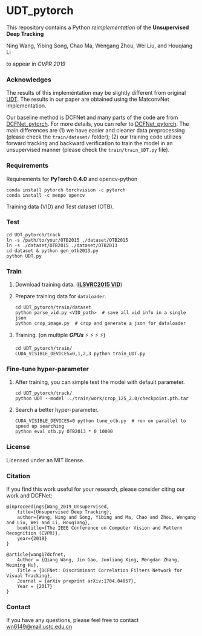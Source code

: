 # UDT_pytorch
This repository contains a Python *reimplementation* of the **Unsupervised Deep Tracking** 

Ning Wang, Yibing Song, Chao Ma, Wengang Zhou, Wei Liu, and Houqiang Li 

to appear in *CVPR 2019*

### Acknowledges

The results of this implementation may be slightly different from original [UDT](http://github.com/594422814/UDT). The results in our paper are obtained using the MatconvNet implementation.

Our baseline method is DCFNet and many parts of the code are from [DCFNet_pytorch](https://github.com/foolwood/DCFNet_pytorch). For more details, you can refer to [DCFNet_pytorch](https://github.com/foolwood/DCFNet_pytorch). The main differences are (1) we have easier and cleaner data preprocessing (please check the ```train/dataset/``` folder); (2) our training code utilizes forward tracking and backward verification to train the model in an unsupervised manner (please check the ```train/train_UDT.py``` file). 


### Requirements

Requirements for **PyTorch 0.4.0** and opencv-python

```shell
conda install pytorch torchvision -c pytorch
conda install -c menpo opencv
```

Training data (VID) and Test dataset (OTB).

### Test

```shell
cd UDT_pytorch/track 
ln -s /path/to/your/OTB2015 ./dataset/OTB2015
ln -s ./dataset/OTB2015 ./dataset/OTB2013
cd dataset & python gen_otb2013.py
python UDT.py
```

### Train

1. Download training data. ([**ILSVRC2015 VID**](http://bvisionweb1.cs.unc.edu/ilsvrc2015/download-videos-3j16.php#vid)) 

2. Prepare training data for `dataloader`.

   ```shell
   cd UDT_pytorch/train/dataset
   python parse_vid.py <VID_path>  # save all vid info in a single json
   python crop_image.py  # crop and generate a json for dataloader
   ```

3. Training. (on multiple ***GPUs*** :zap: :zap: :zap: :zap:)

   ```
   cd UDT_pytorch/train/
   CUDA_VISIBLE_DEVICES=0,1,2,3 python train_UDT.py
   ```

### Fine-tune hyper-parameter

1. After training, you can simple test the model with default parameter.

   ```shell
   cd UDT_pytorch/track/
   python UDT --model ../train/work/crop_125_2.0/checkpoint.pth.tar
   ```

2. Search a better hyper-parameter.

   ```shell
   CUDA_VISIBLE_DEVICES=0 python tune_otb.py  # run on parallel to speed up searching
   python eval_otb.py OTB2013 * 0 10000
   ```

### License
Licensed under an MIT license.

### Citation
If you find this work useful for your research, please consider citing our work and DCFNet:
```
@inproceedings{Wang_2019_Unsupervised,
    title={Unsupervised Deep Tracking},
    author={Wang, Ning and Song, Yibing and Ma, Chao and Zhou, Wengang and Liu, Wei and Li, Houqiang},
    booktitle={The IEEE Conference on Computer Vision and Pattern Recognition (CVPR)},
    year={2019}
}

@article{wang17dcfnet,
    Author = {Qiang Wang, Jin Gao, Junliang Xing, Mengdan Zhang, Weiming Hu},
    Title = {DCFNet: Discriminant Correlation Filters Network for Visual Tracking},
    Journal = {arXiv preprint arXiv:1704.04057},
    Year = {2017}
}
```

### Contact
If you have any questions, please feel free to contact wn6149@mail.ustc.edu.cn



